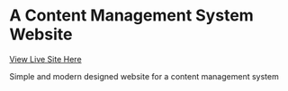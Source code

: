 # A Content Management System Website

[View Live Site Here](https://cms-gocra.vercel.app/)

Simple and modern designed website for a content management system

